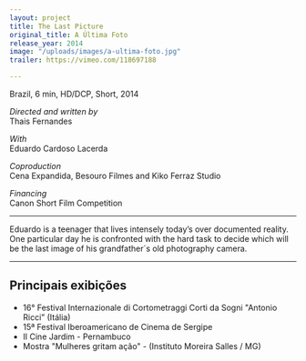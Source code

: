 ```yaml
---
layout: project
title: The Last Picture
original_title: A Última Foto
release_year: 2014
image: "/uploads/images/a-ultima-foto.jpg"
trailer: https://vimeo.com/118697188

---
```

Brazil, 6 min, HD/DCP, Short, 2014

_Directed and written by_  
Thais Fernandes

_With_  
Eduardo Cardoso Lacerda

_Coproduction_  
Cena Expandida, Besouro Filmes and Kiko Ferraz Studio

_Financing_  
Canon Short Film Competition

***

Eduardo is a teenager that lives intensely today’s over documented reality. One particular day he is confronted with the hard task to decide which will be the last image of his grandfather´s old photography camera.

***

## Principais exibições

* 16° Festival Internazionale di Cortometraggi Corti da Sogni "Antonio Ricci” (Itália)
* 15ª Festival Iberoamericano de Cinema de Sergipe
* II Cine Jardim - Pernambuco
* Mostra "Mulheres gritam ação" - (Instituto Moreira Salles / MG)